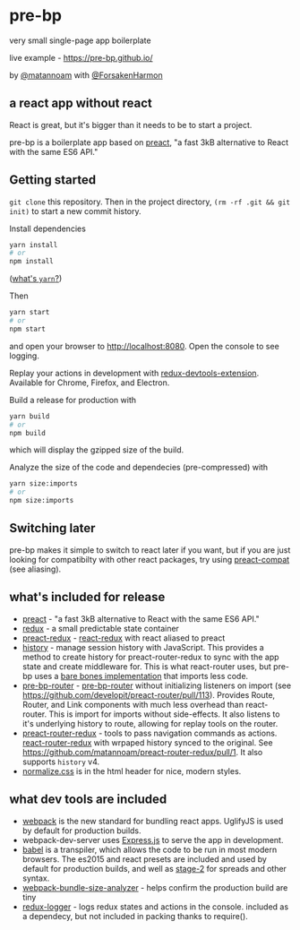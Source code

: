 # pre-bp
very small single-page app boilerplate

live example - https://pre-bp.github.io/

by [@matannoam](https://github.com/matannoam/)
with [@ForsakenHarmon](https://github.com/ForsakenHarmon)
## a react app without react
React is great, but it's bigger than it needs to be to start a project.

pre-bp is a boilerplate app based on [preact](https://preactjs.com/),
"a fast 3kB alternative to React with the same ES6 API."

## Getting started
`git clone` this repository.
Then in the project directory, `(rm -rf .git && git init)` to start a new commit history.

Install dependencies
```zsh
yarn install
# or
npm install
```
([what's `yarn`?](https://yarnpkg.com))

Then
```zsh
yarn start
# or
npm start
```
and open your browser to [http://localhost:8080](http://localhost:8080). Open the console to see logging.

Replay your actions in development with [redux-devtools-extension](https://github.com/zalmoxisus/redux-devtools-extension).
Available for Chrome, Firefox, and Electron.


Build a release for production with
```zsh
yarn build
# or
npm build
```
which will display the gzipped size of the build.

Analyze the size of the code and dependecies (pre-compressed) with
```zsh
yarn size:imports
# or
npm size:imports
```

## Switching later
pre-bp makes it simple to switch to react later if you want, but if you are
just looking for compatibilty with other react packages, try using
[preact-compat](https://preactjs.com/guide/switching-to-preact) (see aliasing).

## what's included for release
- [preact](https://preactjs.com/) - "a fast 3kB alternative to React with the same ES6 API."
- [redux](http://redux.js.org/) - a small predictable state container
- [preact-redux](https://github.com/developit/preact-redux) - [react-redux](http://redux.js.org/docs/basics/UsageWithReact.html) with react aliased to preact
- [history](https://github.com/mjackson/history) - manage session history with JavaScript. This provides a method to create history for preact-router-redux to sync with the app state and create middleware for. This is what react-router uses, but pre-bp uses a [bare bones implementation](https://github.com/pre-bp/pre-bp/blob/master/src/lib/browserHistory.js) that imports less code.
- [pre-bp-router](https://github.com/matannoam/pre-bp-router) - [pre-bp-router](https://github.com/developit/preact-router) without initializing listeners on import (see https://github.com/developit/preact-router/pull/113). Provides Route, Router, and Link components with much less overhead than react-router. This is import for imports without side-effects. It also listens to it's underlying history to route, allowing for replay tools on the router.
- [preact-router-redux](https://github.com/matannoam/preact-router-redux) - tools to pass navigation commands as actions. [react-router-redux](https://github.com/reactjs/react-router-redux) with wrpaped history synced to the original. See https://github.com/matannoam/preact-router-redux/pull/1. It also supports `history` v4.
- [normalize.css](https://necolas.github.io/normalize.css/) is in the html header for nice, modern styles.

## what dev tools are included
- [webpack](https://webpack.github.io/) is the new standard for bundling
react apps. UglifyJS is used by default for production builds.
- webpack-dev-server uses [Express.js](http://expressjs.com/) to serve the app in development.
- [babel](https://babeljs.io/) is a transpiler, which allows the code to be run in most modern browsers. The es2015 and react presets are included and used by default for production builds, and well as [stage-2](https://git.io/es-next#stage-2) for spreads and other syntax.
- [webpack-bundle-size-analyzer](https://github.com/robertknight/webpack-bundle-size-analyzer) - helps confirm the production build are tiny
- [redux-logger](https://github.com/evgenyrodionov/redux-logger) - logs redux states and actions in the console. included as a dependecy, but not included in
packing thanks to require().

